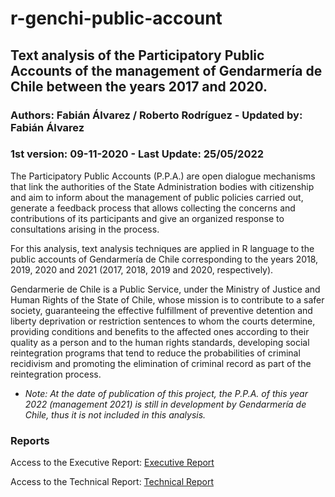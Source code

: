 # r-genchi-public-account

## Text analysis of the Participatory Public Accounts of the management of Gendarmería de Chile between the years 2017 and 2020.

### Authors: Fabián Álvarez / Roberto Rodríguez - Updated by: Fabián Álvarez

### 1st version: 09-11-2020 - Last Update: 25/05/2022

The Participatory Public Accounts (P.P.A.) are open dialogue mechanisms that link the authorities of the State Administration bodies with citizenship and aim to inform about the management of public policies carried out, generate a feedback process that allows collecting the concerns and contributions of its participants and give an organized response to consultations arising in the process.

For this analysis, text analysis techniques are applied in R language to the public accounts of Gendarmería de Chile corresponding to the years 2018, 2019, 2020 and 2021 (2017, 2018, 2019 and 2020, respectively).

Gendarmerie de Chile is a Public Service, under the Ministry of Justice and Human Rights of the State of Chile, whose mission is to contribute to a safer society, guaranteeing the effective fulfillment of preventive detention and liberty deprivation or restriction sentences to whom the courts determine, providing conditions and benefits to the affected ones according to their quality as a person and to the human rights standards, developing social reintegration programs that tend to reduce the probabilities of criminal recidivism and promoting the elimination of criminal record as part of the reintegration process.

- *Note: At the date of publication of this project, the P.P.A. of this year 2022 (management 2021) is still in development by Gendarmería de Chile, thus it is not included in this analysis.*

### Reports

Access to the Executive Report: [Executive Report](https://github.com/fa-alvarez/r-genchi-public-account/blob/main/output/executive-reports/genchi-executive-report_en.pdf)

Access to the Technical Report: [Technical Report](https://htmlpreview.github.io/?https://raw.githubusercontent.com/fa-alvarez/r-genchi-public-account/main/output/technical-reports/genchi-technical-report_en.html)
